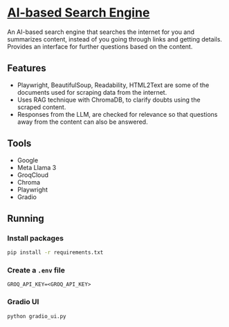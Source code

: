 # [AI-based Search Engine](https://github.com/cbxdv/AI_Search/blob/main/LLM%20Powered%20Search%20Engine.pdf)

An AI-based search engine that searches the internet for you and summarizes content, instead of you going through links and getting details. Provides an interface for further questions based on the content.


## Features
- Playwright, BeautifulSoup, Readability, HTML2Text are some of the documents used for scraping data from the internet.
- Uses RAG technique with ChromaDB, to clarify doubts using the scraped content.
- Responses from the LLM, are checked for relevance so that questions away from the content can also be answered.

## Tools
- Google
- Meta Llama 3
- GroqCloud
- Chroma
- Playwright
- Gradio

## Running

### Install packages
```bash
pip install -r requirements.txt
```

### Create a `.env` file
```env
GROQ_API_KEY=<GROQ_API_KEY>
```

### Gradio UI
```shell
python gradio_ui.py
```
